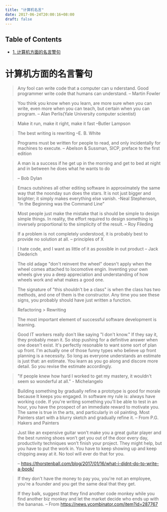 ```yaml
---
title: "计算机名言"
date: 2017-06-24T20:00:16+08:00
draft: false
---
```


<div id="table-of-contents">
<h2>Table of Contents</h2>
<div id="text-table-of-contents">
<ul>
<li><a href="#sec-1">1. 计算机方面的名言警句</a></li>
</ul>
</div>
</div>

# 计算机方面的名言警句<a id="sec-1" name="sec-1"></a>

> Any fool can write code that a computer can u nderstand. Good programmer write code that humans can understand.
> &#x2013; Martin Fowler

> You think you know when you learn, are more sure when  you can write, even more when you can teach, but certain when you can program.
> &#x2013; Alan Perlis(Yale University computer scientist)

> Make it run, make it right, make it fast
> &#x2013;Butler Lampson

> The best writing is rewriting
> &#x2013;E. B. White

> Programs must be written for people to read, and only incidentally for machines to execute.
> &#x2013; Abelson & Sussman, SICP, preface to the first edition

> A man is a success if he get up in the morning and get to bed at night and in between he does what he wants to do
>
> &#x2013; Bob Dylan

> Emacs outshines all other editing software in approximately the same way that the noonday sun does the stars. It is not just bigger and brighter; it simply makes everything else vanish.
> -Neal Stephenson, “In the Beginning was the Command Line”

> Most people just make the mistake that is should be simple to design simple things. In reality, the effort required to design something is inversely proportional to the simplicity of the result.
> &#x2013; Roy Fileding

> If a problem is not completely understood, it is probably best to provide no solution at all.
> &#x2013; principles of X

> I hate code, and I want as little of it as possible in out product
> &#x2013; Jack Diederich

> The old adage "don't reinvent the wheel" doesn't apply when the wheel comes attached to locomotive engin. Inventing your own wheels give you a deep appreciation and understanding of how wheels work and what makes a good one.

> The signature of "this shouldn't be a class" is when the class has two methods, and one of them is the constructor. Any time you see these signs, you probably should have just written a function.

> Refactoring > Rewriting

> The most important element of successful software development is learning.

> Good IT workers really don't like saying "I don't know." If they say it, they probably mean it. So stop pushing for a definitive answer when one doesn't exist. It's perfectly resonable to want some sort of plan up front. I'm actually one of those funny types who believe up front planning is a necessity. So long as everyone understands an estimate is just that: an estimate. You learn as you go along and discore more detail. So you revise the estimate accordingly.

> "If people knew how hard I worked to get my mastery, it wouldn't seem so wonderful at all." - Michelangelo

> Building something by gradually refine a prototype is good for morale because It keeps you engaged. In software my rule is: always have working code. If you're writing something you'll be able to test in an hour, you have the prospect of an immediate reward to motivate you. The same is true in the arts, and particularly in oil painting. Most Painters start with a blurry sketch and gradually refine it.
> &#x2013; From P.G. Hakers and Painters

>
>
> Just like an expensive guitar won’t make you a great guitar player and the best running shoes won’t get you out of the door every day, productivity techniques won’t finish your project. They might help, but you have to put the work in. You have to keep showing up and keep chipping away at it. No tool will ever do that for you.
>
> &#x2013; <https://thorstenball.com/blog/2017/01/16/what-i-didnt-do-to-write-a-book/>

> If they don't have the money to pay you, you're not an employee, you're a founder and you get the same deal that they get.
>
> If they balk, suggest that they find another code monkey while you find another biz monkey and let the market decide who ends up with the bananas.
>   &#x2013; From <https://news.ycombinator.com/item?id=287767>
